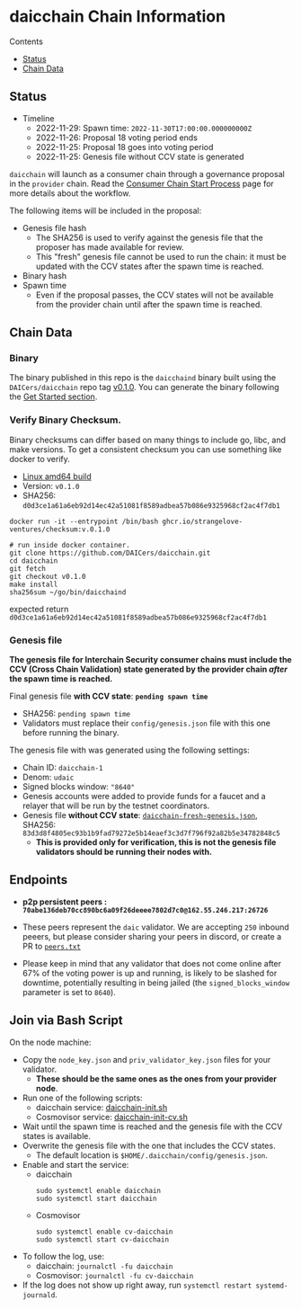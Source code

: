 # daicchain Chain Information

Contents

* [Status](#status)
* [Chain Data](#chain-data)

## Status

* Timeline
  * 2022-11-29: Spawn time: `2022-11-30T17:00:00.000000000Z`
  * 2022-11-26: Proposal 18 voting period ends
  * 2022-11-25: Proposal 18 goes into voting period
  * 2022-11-25: Genesis file without CCV state is generated

`daicchain` will launch as a consumer chain through a governance proposal in the `provider` chain. Read the [Consumer Chain Start Process](/docs/Consumer-Chain-Start-Process.md) page for more details about the workflow.

The following items will be included in the proposal:
* Genesis file hash
  * The SHA256 is used to verify against the genesis file that the proposer has made available for review.
  * This "fresh" genesis file cannot be used to run the chain: it must be updated with the CCV states after the spawn time is reached.
* Binary hash
* Spawn time
  * Even if the proposal passes, the CCV states will not be available from the provider chain until after the spawn time is reached.

## Chain Data

### Binary

The binary published in this repo is the `daicchaind` binary built using the `DAICers/daicchain` repo tag [v0.1.0](https://github.com/DAICers/daicchain/releases/tag/v0.1.0). You can generate the binary following the [Get Started section](https://github.com/DAICers/daicchain/tree/v0.1.0#get-started). 

### Verify Binary Checksum.
Binary checksums can differ based on many things to include go, libc, and make versions. To get a consistent checksum you can use something like docker to verify.

  * [Linux amd64 build](daicchaind)
  * Version: `v0.1.0`
  * SHA256: `d0d3ce1a61a6eb92d14ec42a51081f8589adbea57b086e9325968cf2ac4f7db1`

  ```
  docker run -it --entrypoint /bin/bash ghcr.io/strangelove-ventures/checksum:v.0.1.0
  ```
  ```
  # run inside docker container.
  git clone https://github.com/DAICers/daicchain.git
  cd daicchain
  git fetch
  git checkout v0.1.0
  make install
  sha256sum ~/go/bin/daicchaind
  ```
  expected return `d0d3ce1a61a6eb92d14ec42a51081f8589adbea57b086e9325968cf2ac4f7db1`

### Genesis file

**The genesis file for Interchain Security consumer chains must include the CCV (Cross Chain Validation) state generated by the provider chain _after_ the spawn time is reached.**

Final genesis file **with CCV state**: **`pending spawn time`**
- SHA256: `pending spawn time`
- Validators must replace their `config/genesis.json` file with this one before running the binary.

The genesis file with was generated using the following settings:

* Chain ID: `daicchain-1`
* Denom: `udaic`
* Signed blocks window: `"8640"`
* Genesis accounts were added to provide funds for a faucet and a relayer that will be run by the testnet coordinators.
* Genesis file **without CCV state**: [`daicchain-fresh-genesis.json`](daicchain-fresh-genesis.json), SHA256: `83d3d8f4805ec93b1b9fad79272e5b14eaef3c3d7f796f92a82b5e34782848c5`
  * **This is provided only for verification, this is not the genesis file validators should be running their nodes with.**

## Endpoints

* **p2p persistent peers : `70abe136deb70cc890bc6a09f26deeee7802d7c0@162.55.246.217:26726`**
* These peers represent the `daic` validator. We are accepting `250` inbound peeers, but please consider sharing your peers in discord, or create a PR to [`peers.txt`](peers.txt)

* Please keep in mind that any validator that does not come online after 67% of the voting power is up and running, is likely to be slashed for downtime, potentially resulting in being jailed (the `signed_blocks_window` parameter is set to `8640`).

## Join via Bash Script

On the node machine:
- Copy the `node_key.json` and `priv_validator_key.json` files for your validator.
  - **These should be the same ones as the ones from your provider node**.
- Run one of the following scripts:
  - daicchain service: [daicchain-init.sh](daicchain-init.sh)
  - Cosmovisor service: [daicchain-init-cv.sh](daicchain-init-cv.sh)
- Wait until the spawn time is reached and the genesis file with the CCV states is available.
- Overwrite the genesis file with the one that includes the CCV states.
  - The default location is `$HOME/.daicchain/config/genesis.json`.
- Enable and start the service:
  - daicchain
    ```
    sudo systemctl enable daicchain
    sudo systemctl start daicchain
    ```
  - Cosmovisor
    ```
    sudo systemctl enable cv-daicchain
    sudo systemctl start cv-daicchain
    ```
- To follow the log, use:
  - daicchain: `journalctl -fu daicchain`
  - Cosmovisor: `journalctl -fu cv-daicchain`
- If the log does not show up right away, run `systemctl restart systemd-journald`.

